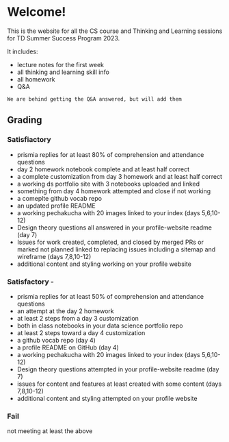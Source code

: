# Welcome! 


This is the website for all the CS course and Thinking and Learning sessions for TD Summer Success Program 2023.  

It includes: 
- lecture notes for the first week
- all thinking and learning skill info
- all homework 
- Q&A 

```{important}
We are behind getting the Q&A answered, but will add them
```



## Grading 

### Satisfiactory 

- prismia replies for at least 80% of comprehension and attendance questions
- day 2 homework notebook complete and at least half correct
- a complete customization from day 3 homework and at least half correct
- a working ds portfolio site with 3 notebooks uploaded and linked
- something from day 4 homework attempted and close if not working
- a comeplte github vocab repo
- an updated profile README
- a working pechakucha with 20 images linked to your index (days 5,6,10-12)
- Design theory questions all answered in your profile-website readme (day 7)
- Issues for work created, completed, and closed by merged PRs or marked not planned linked to replacing issues including a sitemap and wireframe (days 7,8,10-12)
- additional content and styling working on your profile website

### Satisfactory - 

- prismia replies for at least 50% of comprehension and attendance questions
- an attempt at the day 2 homework
- at least 2 steps from a day 3 customization
- both in class notebooks in your data science portfolio repo
- at least 2 steps toward a day 4 customization
- a github vocab repo (day 4)
- a profile README on GitHub (day 4)
- a working pechakucha with 20 images linked to your index (days 5,6,10-12)
- Design theory questions attempted in your profile-website readme (day 7)
- issues for content and features at least created with some content (days 7,8,10-12)
- additional content and styling attempted on your profile website

### Fail

not meeting at least the above